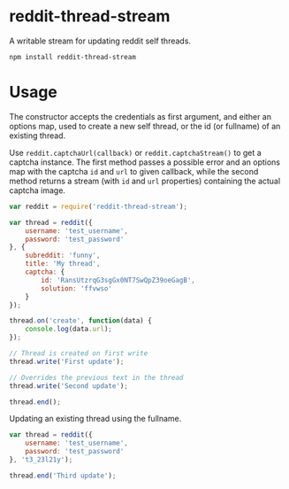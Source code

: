 # reddit-thread-stream

A writable stream for updating reddit self threads.

	npm install reddit-thread-stream

# Usage

The constructor accepts the credentials as first argument, and either an options map, used to create a new self thread, or the id (or fullname) of an existing thread.

Use `reddit.captchaUrl(callback)` or `reddit.captchaStream()` to get a captcha instance. The first method passes a possible error and an options map with the captcha `id` and `url` to given callback, while the second method returns a stream (with `id` and `url` properties) containing the actual captcha image.

```javascript
var reddit = require('reddit-thread-stream');

var thread = reddit({
	username: 'test_username',
	password: 'test_password'
}, {
	subreddit: 'funny',
	title: 'My thread',
	captcha: {
		id: 'RansUtzrqG3sgGx0NT7SwQpZ39oeGagB',
		solution: 'ffvwso'
	}
});

thread.on('create', function(data) {
	console.log(data.url);
});

// Thread is created on first write
thread.write('First update');

// Overrides the previous text in the thread
thread.write('Second update');

thread.end();
```

Updating an existing thread using the fullname.

```javascript
var thread = reddit({
	username: 'test_username',
	password: 'test_password'
}, 't3_23l21y');

thread.end('Third update');
```

